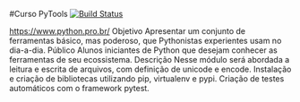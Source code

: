 #Curso PyTools 
[![Build Status](https://travis-ci.com/vladimirmaciel/libpythonpro_VMS.svg?branch=main)](https://travis-ci.com/vladimirmaciel/libpythonpro_VMS)

https://www.python.pro.br/
Objetivo
Apresentar um conjunto de ferramentas básico, mas poderoso, que Pythonistas experientes usam no dia-a-dia.
Público
Alunos iniciantes de Python que desejam conhecer as ferramentas de seu ecossistema.
Descrição
Nesse módulo será abordada a leitura e escrita de arquivos, com definição de unicode e encode. Instalação e criação de bibliotecas utilizando pip, virtualenv e pypi. Criação de testes automáticos com o framework pytest.